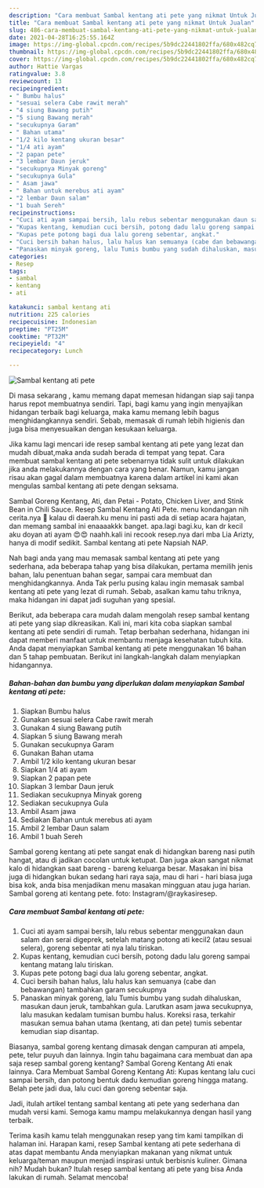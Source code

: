 ```yaml
---
description: "Cara membuat Sambal kentang ati pete yang nikmat Untuk Jualan"
title: "Cara membuat Sambal kentang ati pete yang nikmat Untuk Jualan"
slug: 486-cara-membuat-sambal-kentang-ati-pete-yang-nikmat-untuk-jualan
date: 2021-04-28T16:25:55.164Z
image: https://img-global.cpcdn.com/recipes/5b9dc22441802ffa/680x482cq70/sambal-kentang-ati-pete-foto-resep-utama.jpg
thumbnail: https://img-global.cpcdn.com/recipes/5b9dc22441802ffa/680x482cq70/sambal-kentang-ati-pete-foto-resep-utama.jpg
cover: https://img-global.cpcdn.com/recipes/5b9dc22441802ffa/680x482cq70/sambal-kentang-ati-pete-foto-resep-utama.jpg
author: Hattie Vargas
ratingvalue: 3.8
reviewcount: 13
recipeingredient:
- " Bumbu halus"
- "sesuai selera Cabe rawit merah"
- "4 siung Bawang putih"
- "5 siung Bawang merah"
- "secukupnya Garam"
- " Bahan utama"
- "1/2 kilo kentang ukuran besar"
- "1/4 ati ayam"
- "2 papan pete"
- "3 lembar Daun jeruk"
- "secukupnya Minyak goreng"
- "secukupnya Gula"
- " Asam jawa"
- " Bahan untuk merebus ati ayam"
- "2 lembar Daun salam"
- "1 buah Sereh"
recipeinstructions:
- "Cuci ati ayam sampai bersih, lalu rebus sebentar menggunakan daun salam dan serai digeprek, setelah matang potong ati kecil2 (atau sesuai selera), goreng sebentar ati nya lalu tiriskan."
- "Kupas kentang, kemudian cuci bersih, potong dadu lalu goreng sampai kentang matang lalu tiriskan."
- "Kupas pete potong bagi dua lalu goreng sebentar, angkat."
- "Cuci bersih bahan halus, lalu halus kan semuanya (cabe dan bebawangan) tambahkan garam secukupnya"
- "Panaskan minyak goreng, lalu Tumis bumbu yang sudah dihaluskan, masukan daun jeruk, tambahkan gula. Larutkan asam jawa secukupnya, lalu masukan kedalam tumisan bumbu halus. Koreksi rasa, terkahir masukan semua bahan utama (kentang, ati dan pete) tumis sebentar kemudian siap disantap."
categories:
- Resep
tags:
- sambal
- kentang
- ati

katakunci: sambal kentang ati 
nutrition: 225 calories
recipecuisine: Indonesian
preptime: "PT25M"
cooktime: "PT32M"
recipeyield: "4"
recipecategory: Lunch

---
```



![Sambal kentang ati pete](https://img-global.cpcdn.com/recipes/5b9dc22441802ffa/680x482cq70/sambal-kentang-ati-pete-foto-resep-utama.jpg)

Di masa  sekarang , kamu memang dapat memesan hidangan siap saji tanpa harus repot membuatnya sendiri. Tapi, bagi kamu yang ingin menyajikan hidangan terbaik bagi keluarga, maka kamu memang lebih bagus menghidangkannya sendiri. Sebab, memasak di rumah lebih higienis dan juga bisa menyesuaikan dengan kesukaan keluarga.

Jika kamu lagi mencari ide resep sambal kentang ati pete yang lezat dan mudah dibuat,maka anda sudah berada di tempat yang tepat. Cara membuat sambal kentang ati pete  sebenarnya tidak sulit untuk dilakukan jika anda melakukannya dengan cara yang benar. Namun, kamu jangan risau akan gagal dalam membuatnya 
karena dalam artikel ini kami akan mengulas sambal kentang ati pete dengan seksama.  

Sambal Goreng Kentang, Ati, dan Petai - Potato, Chicken Liver, and Stink Bean in Chili Sauce. Resep Sambal Kentang Ati Pete. menu kondangan nih cerita.nya 🤭 kalau di daerah.ku menu ini pasti ada di setiap acara hajatan, dan memang sambal ini enaaaakkk banget. apa.lagi bagi.ku, kan dr kecil aku doyan ati ayam 😍😍 naahh.kali ini recook resep.nya dari mba Lia Arizty, hanya di modif sedikit. Sambal kentang ati pete Napsiah NAP.

Nah bagi anda yang mau memasak sambal kentang ati pete yang sederhana, ada beberapa tahap yang bisa dilakukan, pertama memilih jenis bahan, lalu penentuan bahan segar, sampai cara membuat dan menghidangkannya. Anda Tak perlu pusing kalau ingin memasak sambal kentang ati pete yang lezat di rumah. Sebab, asalkan kamu  tahu triknya, maka hidangan ini dapat jadi suguhan yang spesial.

Berikut, ada beberapa cara mudah dalam mengolah resep sambal kentang ati pete yang siap dikreasikan. Kali ini, mari kita coba siapkan sambal kentang ati pete sendiri di rumah. Tetap berbahan sederhana, hidangan ini dapat memberi manfaat untuk membantu menjaga kesehatan tubuh kita. Anda dapat menyiapkan Sambal kentang ati pete menggunakan 16 bahan dan 5 tahap pembuatan. Berikut ini langkah-langkah dalam menyiapkan hidangannya.

<!--inarticleads1-->

##### Bahan-bahan dan bumbu yang diperlukan dalam menyiapkan Sambal kentang ati pete:

1. Siapkan  Bumbu halus
1. Gunakan sesuai selera Cabe rawit merah
1. Gunakan 4 siung Bawang putih
1. Siapkan 5 siung Bawang merah
1. Gunakan secukupnya Garam
1. Gunakan  Bahan utama
1. Ambil 1/2 kilo kentang ukuran besar
1. Siapkan 1/4 ati ayam
1. Siapkan 2 papan pete
1. Siapkan 3 lembar Daun jeruk
1. Sediakan secukupnya Minyak goreng
1. Sediakan secukupnya Gula
1. Ambil  Asam jawa
1. Sediakan  Bahan untuk merebus ati ayam
1. Ambil 2 lembar Daun salam
1. Ambil 1 buah Sereh


Sambal goreng kentang ati pete sangat enak di hidangkan bareng nasi putih hangat, atau di jadikan cocolan untuk ketupat. Dan juga akan sangat nikmat kalo di hidangkan saat bareng - bareng keluarga besar. Masakan ini bisa juga di hidangkan bukan sedang hari raya saja, mau di hari - hari biasa juga bisa kok, anda bisa menjadikan menu masakan mingguan atau juga harian. Sambal goreng ati kentang pete. foto: Instagram/@raykasiresep. 

<!--inarticleads2-->

##### Cara membuat Sambal kentang ati pete:

1. Cuci ati ayam sampai bersih, lalu rebus sebentar menggunakan daun salam dan serai digeprek, setelah matang potong ati kecil2 (atau sesuai selera), goreng sebentar ati nya lalu tiriskan.
1. Kupas kentang, kemudian cuci bersih, potong dadu lalu goreng sampai kentang matang lalu tiriskan.
1. Kupas pete potong bagi dua lalu goreng sebentar, angkat.
1. Cuci bersih bahan halus, lalu halus kan semuanya (cabe dan bebawangan) tambahkan garam secukupnya
1. Panaskan minyak goreng, lalu Tumis bumbu yang sudah dihaluskan, masukan daun jeruk, tambahkan gula. Larutkan asam jawa secukupnya, lalu masukan kedalam tumisan bumbu halus. Koreksi rasa, terkahir masukan semua bahan utama (kentang, ati dan pete) tumis sebentar kemudian siap disantap.


Biasanya, sambal goreng kentang dimasak dengan campuran ati ampela, pete, telur puyuh dan lainnya. Ingin tahu bagaimana cara membuat dan apa saja resep sambal goreng kentang? Sambal Goreng Kentang Ati enak lainnya. Cara Membuat Sambal Goreng Kentang Ati: Kupas kentang lalu cuci sampai bersih, dan potong bentuk dadu kemudian goreng hingga matang. Belah pete jadi dua, lalu cuci dan goreng sebentar saja. 

Jadi, itulah artikel tentang  sambal kentang ati pete  yang sederhana dan mudah versi kami. Semoga kamu mampu melakukannya dengan hasil yang terbaik. 

Terima kasih kamu telah menggunakan resep yang tim kami tampilkan di halaman ini. Harapan kami, resep  Sambal kentang ati pete sederhana di atas dapat membantu Anda menyiapkan makanan yang nikmat untuk keluarga/teman maupun menjadi inspirasi untuk berbisnis kuliner. Gimana nih? Mudah bukan? Itulah resep sambal kentang ati pete yang bisa Anda lakukan di rumah. Selamat mencoba!

